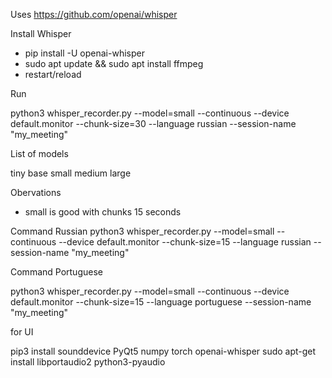 Uses
https://github.com/openai/whisper

Install Whisper
- pip install -U openai-whisper
- sudo apt update && sudo apt install ffmpeg
- restart/reload

Run

python3 whisper_recorder.py --model=small --continuous --device default.monitor --chunk-size=30 --language russian --session-name "my_meeting"

List of models

tiny
base
small
medium
large

Obervations
- small is good with chunks 15 seconds 

Command Russian
python3 whisper_recorder.py --model=small --continuous --device default.monitor --chunk-size=15 --language russian --session-name "my_meeting"

Command Portuguese

python3 whisper_recorder.py --model=small --continuous --device default.monitor --chunk-size=15 --language portuguese --session-name "my_meeting"

for UI

pip3 install sounddevice PyQt5 numpy torch openai-whisper
sudo apt-get install libportaudio2 python3-pyaudio